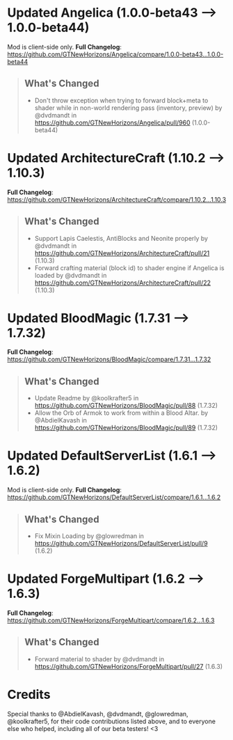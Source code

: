 # Updated Angelica (1.0.0-beta43 -->  1.0.0-beta44)
Mod is client-side only.
**Full Changelog**: https://github.com/GTNewHorizons/Angelica/compare/1.0.0-beta43...1.0.0-beta44
>## What's Changed
> * Don't throw exception when trying to forward block+meta to shader while in non-world rendering pass (inventory, preview) by @dvdmandt in https://github.com/GTNewHorizons/Angelica/pull/960 (1.0.0-beta44)
>

# Updated ArchitectureCraft (1.10.2 -->  1.10.3)
**Full Changelog**: https://github.com/GTNewHorizons/ArchitectureCraft/compare/1.10.2...1.10.3
>## What's Changed
> * Support Lapis Caelestis, AntiBlocks and Neonite properly by @dvdmandt in https://github.com/GTNewHorizons/ArchitectureCraft/pull/21 (1.10.3)
> * Forward crafting material (block id) to shader engine if Angelica is loaded by @dvdmandt in https://github.com/GTNewHorizons/ArchitectureCraft/pull/22 (1.10.3)
>

# Updated BloodMagic (1.7.31 -->  1.7.32)
**Full Changelog**: https://github.com/GTNewHorizons/BloodMagic/compare/1.7.31...1.7.32
>## What's Changed
> * Update Readme by @koolkrafter5 in https://github.com/GTNewHorizons/BloodMagic/pull/88 (1.7.32)
> * Allow the Orb of Armok to work from within a Blood Altar. by @AbdielKavash in https://github.com/GTNewHorizons/BloodMagic/pull/89 (1.7.32)
>

# Updated DefaultServerList (1.6.1 -->  1.6.2)
Mod is client-side only.
**Full Changelog**: https://github.com/GTNewHorizons/DefaultServerList/compare/1.6.1...1.6.2
>## What's Changed
> * Fix Mixin Loading by @glowredman in https://github.com/GTNewHorizons/DefaultServerList/pull/9 (1.6.2)
>

# Updated ForgeMultipart (1.6.2 -->  1.6.3)
**Full Changelog**: https://github.com/GTNewHorizons/ForgeMultipart/compare/1.6.2...1.6.3
>## What's Changed
> * Forward material to shader by @dvdmandt in https://github.com/GTNewHorizons/ForgeMultipart/pull/27 (1.6.3)
>

# Credits
Special thanks to @AbdielKavash, @dvdmandt, @glowredman, @koolkrafter5, for their code contributions listed above, and to everyone else who helped, including all of our beta testers! <3
